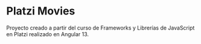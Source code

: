 # Platzi Movies

Proyecto creado a partir del curso de Frameworks y Librerías de JavaScript en Platzi realizado en Angular 13.
